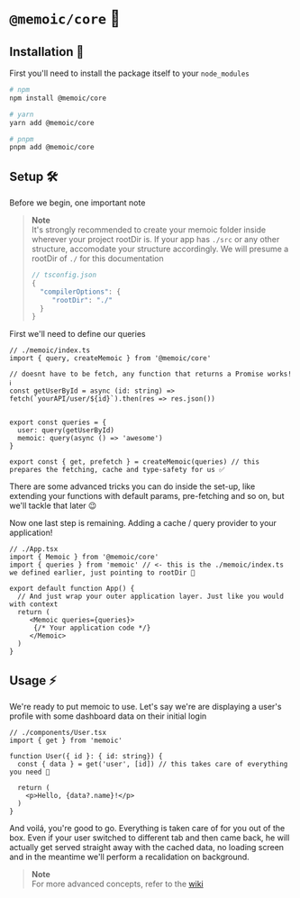 # `@memoic/core` 🔩

## Installation 🧱

First you'll need to install the package itself to your `node_modules`

```zsh
# npm
npm install @memoic/core

# yarn
yarn add @memoic/core

# pnpm
pnpm add @memoic/core
```

## Setup 🛠️

Before we begin, one important note

> **Note**  
> It's strongly recommended to create your memoic folder inside wherever your project rootDir is.
> If your app has `./src` or any other structure, accomodate your structure accordingly. We will presume a rootDir of `./` for this documentation
> ```js
> // tsconfig.json
> {
>   "compilerOptions": {
>      "rootDir": "./"
>   }
> }
> ```

First we'll need to define our queries

```tsx
// ./memoic/index.ts
import { query, createMemoic } from '@memoic/core'

// doesnt have to be fetch, any function that returns a Promise works! ℹ️
const getUserById = async (id: string) => fetch(`yourAPI/user/${id}`).then(res => res.json())


export const queries = {
  user: query(getUserById)
  memoic: query(async () => 'awesome')
}

export const { get, prefetch } = createMemoic(queries) // this prepares the fetching, cache and type-safety for us ✅
```

There are some advanced tricks you can do inside the set-up, like extending your functions with default params, pre-fetching and so on, but we'll tackle that later 😉

Now one last step is remaining. Adding a cache / query provider to your application!

```tsx
// ./App.tsx
import { Memoic } from '@memoic/core'
import { queries } from 'memoic' // <- this is the ./memoic/index.ts we defined earlier, just pointing to rootDir 🚀

export default function App() {
  // And just wrap your outer application layer. Just like you would with context
  return (
     <Memoic queries={queries}>
      {/* Your application code */}
     </Memoic>
  )
}
```

## Usage ⚡

We're ready to put memoic to use. Let's say we're are displaying a user's profile with some dashboard data on their initial login

```tsx
// ./components/User.tsx
import { get } from 'memoic'

function User({ id }: { id: string}) {
  const { data } = get('user', [id]) // this takes care of everything you need 🧠
  
  return (
    <p>Hello, {data?.name}!</p>
  )
}
```

And voilá, you're good to go. Everything is taken care of for you out of the box. Even if your user switched to different tab and then came back, he will actually get served straight away with the cached data, no loading screen and  in the meantime we'll perform a recalidation on background.

> **Note**  
> For more advanced concepts, refer to the [wiki](https://github.com/samuelhulla/memoic/wiki)

